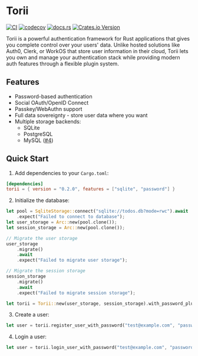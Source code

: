 # Torii

[![CI](https://github.com/cmackenzie1/torii-rs/actions/workflows/ci.yaml/badge.svg)](https://github.com/cmackenzie1/torii-rs/actions/workflows/ci.yaml)
[![codecov](https://codecov.io/gh/cmackenzie1/torii-rs/branch/main/graph/badge.svg?token=MHF0G453L0)](https://codecov.io/gh/cmackenzie1/torii-rs)
[![docs.rs](https://img.shields.io/docsrs/torii)](https://docs.rs/torii/latest/torii/)
[![Crates.io Version](https://img.shields.io/crates/v/torii)](https://crates.io/crates/torii)

Torii is a powerful authentication framework for Rust applications that gives you complete control over your users' data. Unlike hosted solutions like Auth0, Clerk, or WorkOS that store user information in their cloud, Torii lets you own and manage your authentication stack while providing modern auth features through a flexible plugin system.

## Features

- Password-based authentication
- Social OAuth/OpenID Connect
- Passkey/WebAuthn support
- Full data sovereignty - store user data where you want
- Multiple storage backends:
  - SQLite
  - PostgreSQL
  - MySQL ([#4](https://github.com/cmackenzie1/torii-rs/issues/4))

## Quick Start

1. Add dependencies to your `Cargo.toml`:

```toml
[dependencies]
torii = { version = "0.2.0", features = ["sqlite", "password"] }
```

2. Initialize the database:

```rust
let pool = SqliteStorage::connect("sqlite://todos.db?mode=rwc").await
    .expect("Failed to connect to database");
let user_storage = Arc::new(pool.clone());
let session_storage = Arc::new(pool.clone());

// Migrate the user storage
user_storage
    .migrate()
    .await
    .expect("Failed to migrate user storage");

// Migrate the session storage
session_storage
    .migrate()
    .await
    .expect("Failed to migrate session storage");

let torii = Torii::new(user_storage, session_storage).with_password_plugin();
```

3. Create a user:

```rust
let user = torii.register_user_with_password("test@example.com", "password").await?;
```

4. Login a user:

```rust
let user = torii.login_user_with_password("test@example.com", "password").await?;
```
